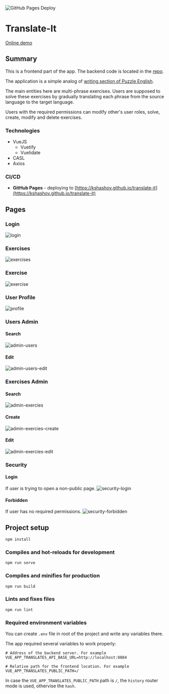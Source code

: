 ![GitHub Pages Deploy](https://github.com/kshashov/translate-it/workflows/GitHub%20Pages%20Deploy/badge.svg)

# Translate-It

[Online demo](https://kshashov.github.io/translate-it)

## Summary

This is a frontend part of the app. The backend code is located in the [repo](https://github.com/kshashov/Translates-Api).

The application is a simple analog of [writing section of Puzzle English](https://puzzle-english.com/writing/verb-tenses).

The main entities here are multi-phrase exercises. Users are supposed to solve these exercises by gradually translating each phrase from the source language to the target language.

Users with the required permissions can modify other's user roles, solve, create, modify and delete exercises.

### Technologies
* VueJS
    * Vuetify
    * Vuelidate
* CASL
* Axios

### CI/CD
* **GitHub Pages** - deploying to [https://kshashov.github.io/translate-it](https://kshashov.github.io/translate-it)

## Pages
### Login
![login](images/login.png "login")
### Exercises
![exercises](images/exercises.png "exercises")
### Exercise
![exercise](images/exercise.png "exercise")
### User Profile
![profile](images/profile.png "profile")
### Users Admin
#### Search
![admin-users](images/admin-users.png "admin-users")
#### Edit
![admin-users-edit](images/admin-users-edit.png "admin-users-edit")
### Exercises Admin
#### Search
![admin-exercies](images/admin-exercises.png "admin-exercies")
#### Create
![admin-exercies-create](images/admin-exercises-create.png "admin-exercies-create")
#### Edit
![admin-exercies-edit](images/admin-exercises-edit.png "admin-exercies-edit")
### Security
#### Login
If user is trying to open a non-public page. 
![security-login](images/security-login.png "security-login")
#### Forbidden
If user has no required permissions. 
![security-forbidden](images/security-forbidden.png "security-forbidden")

## Project setup
```
npm install
```

### Compiles and hot-reloads for development
```
npm run serve
```

### Compiles and minifies for production
```
npm run build
```

### Lints and fixes files
```
npm run lint
```

### Required environment variables
You can create `.env` file in root of the project and write any variables there.

The app required several variables to work properly:
```dotenv
# Address of the backend server. For example
VUE_APP_TRANSLATES_API_BASE_URL=http://localhost:8084

# Relative path for the frontend location. For example
VUE_APP_TRANSLATES_PUBLIC_PATH=/
```

In case the `VUE_APP_TRANSLATES_PUBLIC_PATH` path is `/`, the `history` router mode is used, othervise the `hash`. 
